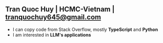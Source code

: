## Tran Quoc Huy | HCMC-Vietnam | tranquochuy645@gmail.com
- I can copy code from Stack Overflow, mostly **TypeScript** and **Python**
- I am interested in **LLM's applications**
